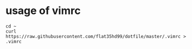 # usage of vimrc

```
cd ~
curl https://raw.githubusercontent.com/flat35hd99/dotfile/master/.vimrc > .vimrc
```
